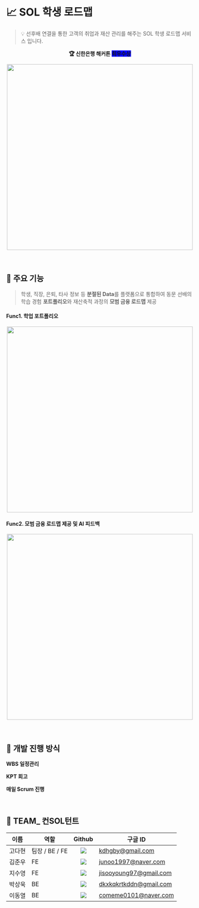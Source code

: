 # 📈 SOL 학생 로드맵

> 💡 선후배 연결을 통한 고객의 취업과 재산 관리를 해주는 SOL 학생 로드맵 서비스 입니다.

<p align = "center" >
  <b>
  🏆 신한은행 해커톤 <span style="background-color: #0000ff">최우수상</span>
  </b>
</p>
<p align = "center" >
  <img width="500" src="https://github.com/user-attachments/assets/20e96104-e396-43b2-a070-1f070df17de3">  
</p>

<br />

## 📌 주요 기능

> 학생, 직장, 은퇴, 타사 정보 등 **분절된 Data**를 플랫폼으로 통합하여 동문 선배의 학습 경험 **포트폴리오**와 재산축적 과정의 **모범 금융 로드맵** 제공

#### Func1. 학업 포트폴리오
<p align = "center" >
  <img width="500" src="https://github.com/user-attachments/assets/98a3f5ea-ead4-4c6a-b2ef-d7a4e204b0de">  
</p>

#### Func2. 모범 금융 로드맵 제공 및 AI 피드백
<p align = "center" >
  <img width="500" src="https://github.com/user-attachments/assets/01dc12fb-aabb-48ad-89b3-e633ff643407">
</p>

<br />

## 📅 개발 진행 방식

**WBS 일정관리**

**KPT 회고**

**매일 Scrum 진행**

<br />

## 🌈 TEAM_ 컨SOL턴트

| 이름   | 역할      | Github                        | 구글 ID                  |
| ------ | --------- | :---------: | ------------------------ |
| 고다현 | 팀장 / BE / FE   | <a href="https://github.com/dahyunko" target="_blank"><img src="https://img.shields.io/badge/dahyunko-181717?style=flat-square&logo=github&logoColor=white"/> </a>    | kdhgby@gmail.com   |
| 김준우 | FE | <a href="https://github.com/rlawnsdn" target="_blank"><img src="https://img.shields.io/badge/rlawnsdn-181717?style=flat-square&logo=github&logoColor=white"/> </a>    | junoo1997@naver.com   |
| 지수영 | FE | <a href="https://github.com/SooYoungJi" target="_blank"><img src="https://img.shields.io/badge/SooYoungJi-181717?style=flat-square&logo=github&logoColor=white"/> </a> | jisooyoung97@gmail.com   |
| 박상욱 | BE | <a href="https://github.com/sw0501" target="_blank"><img src="https://img.shields.io/badge/sw0501-181717?style=flat-square&logo=github&logoColor=white"/> </a>    | dkxkqkrtkddn@gmail.com   |
| 이동열 | BE | <a href="https://github.com/DDongYul" target="_blank"><img src="https://img.shields.io/badge/DDongYul-181717?style=flat-square&logo=github&logoColor=white"/> </a>    | comeme0101@naver.com   |


<!--

**Here are some ideas to get you started:**

🙋‍♀️ A short introduction - what is your organization all about?
🌈 Contribution guidelines - how can the community get involved?
👩‍💻 Useful resources - where can the community find your docs? Is there anything else the community should know?
🍿 Fun facts - what does your team eat for breakfast?
🧙 Remember, you can do mighty things with the power of [Markdown](https://docs.github.com/github/writing-on-github/getting-started-with-writing-and-formatting-on-github/basic-writing-and-formatting-syntax)
-->
